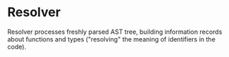 # Resolver

Resolver processes freshly parsed AST tree, building information records about functions and types ("resolving" the meaning of identifiers in the code).

